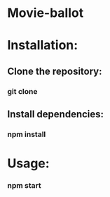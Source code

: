 # Movie-ballot

# Installation:
## Clone the repository:
### git clone

## Install dependencies:
### npm install

# Usage:
### npm start
